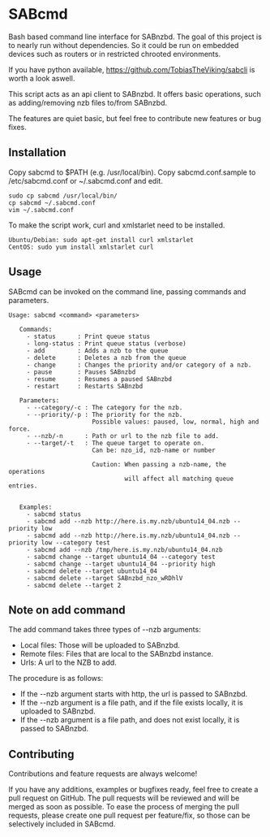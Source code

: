 # SABcmd
Bash based command line interface for SABnzbd. The goal of this
project is to nearly run without dependencies. So it could be run
on embedded devices such as routers or in restricted chrooted environments.

If you have python available, https://github.com/TobiasTheViking/sabcli
is worth a look aswell.

This script acts as an api client to SABnzbd. It offers basic
operations, such as adding/removing nzb files to/from SABnzbd.

The features are quiet basic, but feel free to contribute new 
features or bug fixes.

Installation
--------------

Copy sabcmd to $PATH (e.g. /usr/local/bin).
Copy sabcmd.conf.sample to /etc/sabcmd.conf or ~/.sabcmd.conf and edit.

    sudo cp sabcmd /usr/local/bin/
    cp sabcmd ~/.sabcmd.conf
    vim ~/.sabcmd.conf

To make the script work, curl and xmlstarlet need to be installed.

    Ubuntu/Debian: sudo apt-get install curl xmlstarlet
    CentOS: sudo yum install xmlstarlet curl

Usage
-------
SABcmd can be invoked on the command line, passing commands and parameters.

    Usage: sabcmd <command> <parameters>
    
       Commands:
         - status      : Print queue status
         - long-status : Print queue status (verbose)
         - add         : Adds a nzb to the queue
         - delete      : Deletes a nzb from the queue
         - change      : Changes the priority and/or category of a nzb.
         - pause       : Pauses SABnzbd
         - resume      : Resumes a paused SABnzbd
         - restart     : Restarts SABnzbd

       Parameters:
         - --category/-c : The category for the nzb.
         - --priority/-p : The priority for the nzb. 
                           Possible values: paused, low, normal, high and force.
         - --nzb/-n      : Path or url to the nzb file to add.
         - --target/-t   : The queue target to operate on.
                           Can be: nzo_id, nzb-name or number

                           Caution: When passing a nzb-name, the operations
                                    will affect all matching queue entries.

         
       Examples:
         - sabcmd status
         - sabcmd add --nzb http://here.is.my.nzb/ubuntu14_04.nzb --priority low
         - sabcmd add --nzb http://here.is.my.nzb/ubuntu14_04.nzb --priority low --category test
         - sabcmd add --nzb /tmp/here.is.my.nzb/ubuntu14_04.nzb
         - sabcmd change --target ubuntu14_04 --category test
         - sabcmd change --target ubuntu14_04 --priority high
         - sabcmd delete --target ubuntu14_04
         - sabcmd delete --target SABnzbd_nzo_wRDhlV
         - sabcmd delete --target 2


Note on add command
-------
The add command takes three types of --nzb arguments:

- Local files: Those will be uploaded to SABnzbd.
- Remote files: Files that are local to the SABnzbd instance.
- Urls: A url to the NZB to add.

The procedure is as follows:

- If the --nzb argument starts with http, the url is passed to SABnzbd.
- If the --nzb argument is a file path, and if the file exists locally, it is uploaded to SABnzbd.
- If the --nzb argument is a file path, and does not exist locally, it is passed to SABnzbd.

Contributing
-------
Contributions and feature requests are always welcome!

If you have any additions, examples or bugfixes ready, feel free to create a pull request on GitHub. The pull requests will be reviewed and will be merged as soon as possible. To ease the process of merging the pull requests, please create one pull request per feature/fix, so those can be selectively included in SABcmd.
